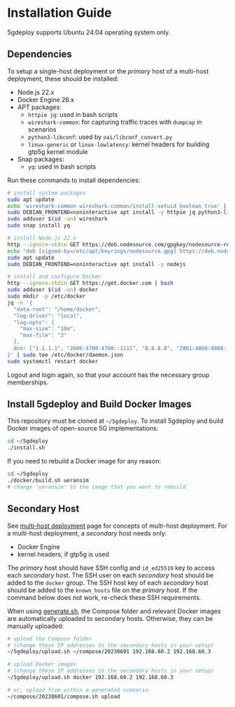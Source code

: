 # Installation Guide

5gdeploy supports Ubuntu 24.04 operating system only.

## Dependencies

To setup a single-host deployment or the *primary* host of a multi-host deployment, these should be installed:

* Node.js 22.x
* Docker Engine 28.x
* APT packages:
  * `httpie jq`: used in bash scripts
  * `wireshark-common`: for capturing traffic traces with `dumpcap` in scenarios
  * `python3-libconf`: used by `oai/libconf_convert.py`
  * `linux-generic` or `linux-lowlatency`: kernel headers for building gtp5g kernel module
* Snap packages:
  * `yq`: used in bash scripts

Run these commands to install dependencies:

```bash
# install system packages
sudo apt update
echo 'wireshark-common wireshark-common/install-setuid boolean true' | sudo debconf-set-selections
sudo DEBIAN_FRONTEND=noninteractive apt install -y httpie jq python3-libconf wireshark-common
sudo adduser $(id -un) wireshark
sudo snap install yq

# install Node.js 22.x
http --ignore-stdin GET https://deb.nodesource.com/gpgkey/nodesource-repo.gpg.key | sudo gpg --dearmor -o /etc/apt/keyrings/nodesource.gpg
echo "deb [signed-by=/etc/apt/keyrings/nodesource.gpg] https://deb.nodesource.com/node_22.x nodistro main" | sudo tee /etc/apt/sources.list.d/nodesource.list
sudo apt update
sudo DEBIAN_FRONTEND=noninteractive apt install -y nodejs

# install and configure Docker
http --ignore-stdin GET https://get.docker.com | bash
sudo adduser $(id -un) docker
sudo mkdir -p /etc/docker
jq -n '{
  "data-root": "/home/docker",
  "log-driver": "local",
  "log-opts": {
    "max-size": "10m",
    "max-file": "3"
  },
  dns: ["1.1.1.1", "2606:4700:4700::1111", "8.8.8.8", "2001:4860:4860::8888"]
}' | sudo tee /etc/docker/daemon.json
sudo systemctl restart docker
```

Logout and login again, so that your account has the necessary group memberships.

## Install 5gdeploy and Build Docker Images

This repository must be cloned at `~/5gdeploy`.
To install 5gdeploy and build Docker images of open-source 5G implementations:

```bash
cd ~/5gdeploy
./install.sh
```

If you need to rebuild a Docker image for any reason:

```bash
cd ~/5gdeploy
./docker/build.sh ueransim
# change 'ueransim' to the image that you want to rebuild
```

## Secondary Host

See [multi-host deployment](multi-host.md) page for concepts of multi-host deployment.
For a multi-host deployment, a *secondary* host needs only:

* Docker Engine
* kernel headers, if gtp5g is used

The *primary* host should have SSH config and `id_ed25519` key to access each *secondary* host.
The SSH user on each *secondary* host should be added to the `docker` group.
The SSH host key of each *secondary* host should be added to the `known_hosts` file on the *primary* host.
If the command below does not work, re-check these SSH requirements.

When using [generate.sh](../scenario/generate.sh), the Compose folder and relevant Docker images are automatically uploaded to secondary hosts.
Otherwise, they can be manually uploaded:

```bash
# upload the Compose folder
# (change these IP addresses to the secondary hosts in your setup)
~/5gdeploy/upload.sh ~/compose/20230601 192.168.60.2 192.168.60.3

# upload Docker images
# (change these IP addresses to the secondary hosts in your setup)
~/5gdeploy/upload.sh docker 192.168.60.2 192.168.60.3

# or, upload from within a generated scenario
~/compose/20230601/compose.sh upload
```
